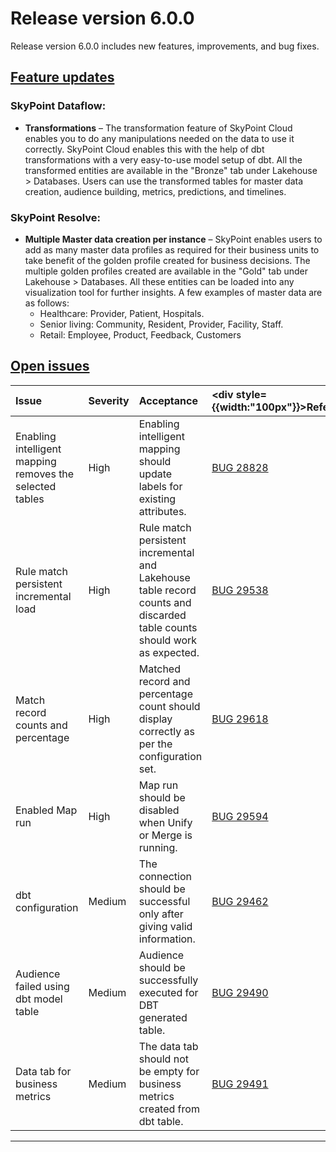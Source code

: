 # Release version 6.0.0

Release version 6.0.0 includes new features, improvements, and bug fixes.

## [Feature updates](#tab/tabid-1)

### SkyPoint Dataflow:

- **Transformations** – The transformation feature of SkyPoint Cloud enables you to do any manipulations needed on the data to use it correctly. SkyPoint Cloud enables this with the help of dbt transformations with a very easy-to-use model setup of dbt. All the transformed entities are available in the "Bronze" tab under Lakehouse > Databases. Users can use the transformed tables for master data creation, audience building, metrics, predictions, and timelines.

### SkyPoint Resolve:

- **Multiple Master data creation per instance** – SkyPoint enables users to add as many master data profiles as required for their business units to take benefit of the golden profile created for business decisions. The multiple golden profiles created are available in the "Gold" tab under Lakehouse > Databases. All these entities can be loaded into any visualization tool for further insights. A few examples of master data are as follows:
  - Healthcare: Provider, Patient, Hospitals.
  - Senior living: Community, Resident, Provider, Facility, Staff.
  - Retail: Employee, Product, Feedback, Customers

## [Open issues](#tab/tabid-2)


|Issue|Severity|Acceptance|<div style={{width:"100px"}}>Reference</div>|
| :- | :- | :- | :- |
|Enabling intelligent mapping removes the selected tables|High|Enabling intelligent mapping should update labels for existing attributes. |[BUG 28828](https://dev.azure.com/skypointgroup/skypoint/_workitems/edit/28828)|
|Rule match persistent incremental load |High|Rule match persistent incremental and Lakehouse table record counts and discarded table counts should work as expected.|[BUG 29538](https://dev.azure.com/skypointgroup/skypoint/_workitems/edit/29538)|
|Match record counts and percentage|High|Matched record and percentage count should display correctly as per the configuration set.|[BUG 29618](https://dev.azure.com/skypointgroup/skypoint/_workitems/edit/29618)|
|Enabled Map run |High|Map run should be disabled when Unify or Merge is running.|[BUG 29594](https://dev.azure.com/skypointgroup/skypoint/_workitems/edit/29594)|
|dbt configuration|Medium|The connection should be successful only after giving valid information.|[BUG 29462](https://dev.azure.com/skypointgroup/skypoint/_workitems/edit/29462)|
|Audience failed using dbt model table|Medium|Audience should be successfully executed for DBT generated table.|[BUG 29490](https://dev.azure.com/skypointgroup/skypoint/_workitems/edit/29490)|
|Data tab for business metrics|Medium|The data tab should not be empty for business metrics created from dbt table.|[BUG 29491](https://dev.azure.com/skypointgroup/skypoint/_workitems/edit/29491)|  

---




